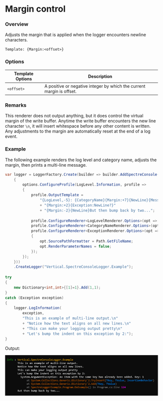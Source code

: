 ﻿# Margin control

### Overview

Adjusts the margin that is applied when the logger encounters newline characters.

```
Template: {Margin:<offset>}
```

### Options

|Template Options|Description|
|---|---|
|`<offset>`|A positive or negative integer by which the current margin is offset.|

### Remarks

This renderer does not output anything, but it does control the virtual margin of the write buffer. Anytime the write buffer encounters the new line character `\n`, it will insert whitespace before any other content is written. Any adjustments to the margin are automatically reset at the end of a log event.

### Example

The following example renders the log level and category name, adjusts the margin, then prints a multi-line message.

```csharp
var logger = LoggerFactory.Create(builder => builder.AddSpectreConsole(options =>
    {
        options.ConfigureProfile(LogLevel.Information, profile =>
        {
            profile.OutputTemplate =
                "{LogLevel,-5}: {CategoryName}{Margin:+7}{NewLine}{Message}"
                + "{Margin:+2}{Exception:NewLine?}"
                + "{Margin:-2}{NewLine}But then bump back by two...";
            
            profile.ConfigureRenderer<LogLevelRenderer.Options>(opt => opt.Style = "green");
            profile.ConfigureRenderer<CategoryNameRenderer.Options>(opt => opt.Style = "orange1");
            profile.ConfigureRenderer<ExceptionRenderer.Options>(opt =>
            {
                opt.SourcePathFormatter = Path.GetFileName;
                opt.RenderParameterNames = false;
            });
        });
    }))
    .CreateLogger("Vertical.SpectreConsoleLogger.Example");

try
{
    new Dictionary<int,int>{[1]=1}.Add(1,1);
}
catch (Exception exception)
{
    logger.LogInformation(
        exception,
        "This is an example of multi-line output.\n" 
        + "Notice how the text aligns on all new lines.\n" 
        + "This can make your logging output pretty\n"
        + "Let's bump the indent on this exception by 2:");    
}
```

Output:

![output](snips/margin-control.png)